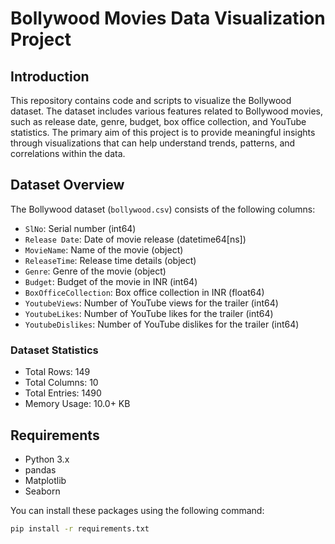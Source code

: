 # Bollywood Movies Data Visualization Project

## Introduction

This repository contains code and scripts to visualize the Bollywood dataset. The dataset includes various features related to Bollywood movies, such as release date, genre, budget, box office collection, and YouTube statistics. The primary aim of this project is to provide meaningful insights through visualizations that can help understand trends, patterns, and correlations within the data.

## Dataset Overview

The Bollywood dataset (`bollywood.csv`) consists of the following columns:

- `SlNo`: Serial number (int64)
- `Release Date`: Date of movie release (datetime64[ns])
- `MovieName`: Name of the movie (object)
- `ReleaseTime`: Release time details (object)
- `Genre`: Genre of the movie (object)
- `Budget`: Budget of the movie in INR (int64)
- `BoxOfficeCollection`: Box office collection in INR (float64)
- `YoutubeViews`: Number of YouTube views for the trailer (int64)
- `YoutubeLikes`: Number of YouTube likes for the trailer (int64)
- `YoutubeDislikes`: Number of YouTube dislikes for the trailer (int64)

### Dataset Statistics

- Total Rows: 149
- Total Columns: 10
- Total Entries: 1490
- Memory Usage: 10.0+ KB

## Requirements

- Python 3.x
- pandas
- Matplotlib
- Seaborn

You can install these packages using the following command:

```bash
pip install -r requirements.txt
